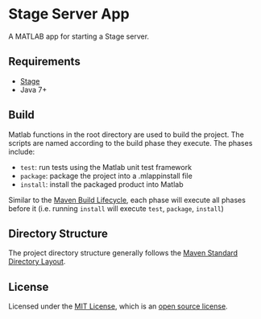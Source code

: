 # Stage Server App

A MATLAB app for starting a Stage server.

## Requirements

- [Stage](https://github.com/Stage-VSS/stage2)
- Java 7+

## Build

Matlab functions in the root directory are used to build the project. The scripts are named according to the build phase they execute. The phases include:

- `test`: run tests using the Matlab unit test framework
- `package`: package the project into a .mlappinstall file
- `install`: install the packaged product into Matlab

Similar to the [Maven Build Lifecycle](https://maven.apache.org/guides/introduction/introduction-to-the-lifecycle.html), each phase will execute all phases before it (i.e. running `install` will execute `test`, `package`, `install`)

## Directory Structure

The project directory structure generally follows the [Maven Standard Directory Layout](https://maven.apache.org/guides/introduction/introduction-to-the-standard-directory-layout.html).

## License

Licensed under the [MIT License](https://opensource.org/licenses/MIT), which is an [open source license](https://opensource.org/docs/osd).
